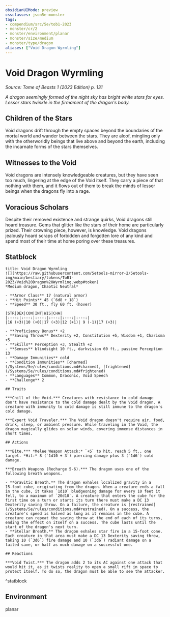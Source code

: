 ```yaml
---
obsidianUIMode: preview
cssclasses: json5e-monster
tags:
- compendium/src/5e/tob1-2023
- monster/cr/2
- monster/environment/planar
- monster/size/medium
- monster/type/dragon
aliases: ["Void Dragon Wyrmling"]
---
```

# Void Dragon Wyrmling
*Source: Tome of Beasts 1 (2023 Edition) p. 131*  

*A dragon seemingly formed of the night sky has bright white stars for eyes. Lesser stars twinkle in the firmament of the dragon's body.*

## Children of the Stars

Void dragons drift through the empty spaces beyond the boundaries of the mortal world and wander between the stars. They are aloof, mingling only with the otherworldly beings that live above and beyond the earth, including the incarnate forms of the stars themselves.

## Witnesses to the Void

Void dragons are intensely knowledgeable creatures, but they have seen too much, lingering at the edge of the Void itself. They carry a piece of that nothing with them, and it flows out of them to break the minds of lesser beings when the dragons fly into a rage.

## Voracious Scholars

Despite their removed existence and strange quirks, Void dragons still hoard treasure. Gems that glitter like the stars of their home are particularly prized. Their crowning piece, however, is knowledge. Void dragons jealously hoard scraps of forbidden and forgotten lore of any kind and spend most of their time at home poring over these treasures.

## Statblock

```ad-statblock
title: Void Dragon Wyrmling
![](https://raw.githubusercontent.com/5etools-mirror-2/5etools-img/main/bestiary/tokens/ToB1-2023/Void%20Dragon%20Wyrmling.webp#token)
*Medium dragon, Chaotic Neutral*

- **Armor Class** 17 (natural armor)
- **Hit Points** 45 (`6d8 + 18`)
- **Speed** 30 ft., fly 60 ft. (hover)

|STR|DEX|CON|INT|WIS|CHA|
|:---:|:---:|:---:|:---:|:---:|:---:|
|16 (+3)|10 (+0)|17 (+3)|12 (+1)| 9 (-1)|17 (+3)|

- **Proficiency Bonus** +2
- **Saving Throws** Dexterity +2, Constitution +5, Wisdom +1, Charisma +5
- **Skills** Perception +3, Stealth +2
- **Senses** blindsight 10 ft., darkvision 60 ft., passive Perception 13
- **Damage Immunities** cold
- **Condition Immunities** [charmed](/Systems/5e/rules/conditions.md#charmed), [frightened](/Systems/5e/rules/conditions.md#frightened)
- **Languages** Common, Draconic, Void Speech
- **Challenge** 2

## Traits

***Chill of the Void.*** Creatures with resistance to cold damage don't have resistance to the cold damage dealt by the Void dragon. A creature with immunity to cold damage is still immune to the dragon's cold damage.

***Expert Void Traveler.*** The Void dragon doesn't require air, food, drink, sleep, or ambient pressure. While traveling in the Void, the dragon magically glides on solar winds, covering immense distances in short times.

## Actions

***Bite.*** *Melee Weapon Attack:* `+5` to hit, reach 5 ft., one target. *Hit:* 8 (`1d10 + 3`) piercing damage plus 3 (`1d6`) cold damage.

***Breath Weapons (Recharge 5-6).*** The dragon uses one of the following breath weapons.

- **Gravitic Breath.** The dragon exhales localized gravity in a 15‑foot cube, originating from the dragon. When a creature ends a fall in the cube, it takes `1d10` bludgeoning damage for every 10 feet it fell, to a maximum of `20d10`. A creature that enters the cube for the first time on a turn or starts its turn there must make a DC 13 Dexterity saving throw. On a failure, the creature is [restrained](/Systems/5e/rules/conditions.md#restrained). On a success, the creature's speed is halved as long as it remains in the cube. A creature can repeat the saving throw at the end of each of its turns, ending the effect on itself on a success. The cube lasts until the start of the dragon's next turn.  
- **Stellar Breath.** The dragon exhales star fire in a 15-foot cone. Each creature in that area must make a DC 13 Dexterity saving throw, taking 10 (`3d6`) fire damage and 10 (`3d6`) radiant damage on a failed save, or half as much damage on a successful one.  

## Reactions

***Void Twist.*** The dragon adds 2 to its AC against one attack that would hit it, as it twists reality to open a small rift in space to protect itself. To do so, the dragon must be able to see the attacker.
```
^statblock

## Environment

planar